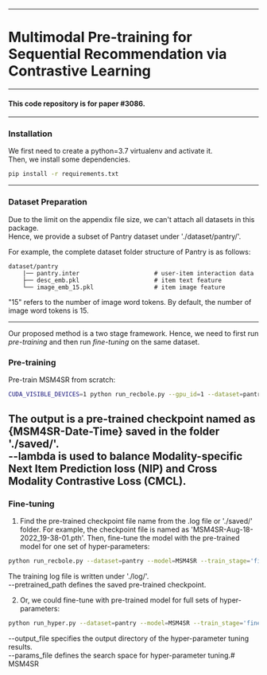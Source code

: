 --------------------------------------------------------------------------------

# Multimodal Pre-training for Sequential Recommendation via Contrastive Learning

--------------------------------------------------------------------------------

#### This code repository is for paper \#3086.

--------------------------------------------------------------------------------

### Installation
We first need to create a python=3.7 virtualenv and activate it.\
Then, we install some dependencies.
```bash
pip install -r requirements.txt
```

--------------------------------------------------------------------------------
### Dataset Preparation
Due to the limit on the appendix file size, we can't attach all datasets in this package. \
Hence, we provide a subset of Pantry dataset under './dataset/pantry/'. 

For example, the complete dataset folder structure of Pantry is as follows:
```
dataset/pantry
    |── pantry.inter                     # user-item interaction data
    ├── desc_emb.pkl                     # item text feature
    └── image_emb_15.pkl                 # item image feature
```
"15" refers to the number of image word tokens. By default, the number of image word tokens is 15.

--------------------------------------------------------------------------------
Our proposed method is a two stage framework. Hence, we need to first run *pre-training* and then run *fine-tuning* on the same dataset.

### Pre-training
Pre-train MSM4SR from scratch:
```bash
CUDA_VISIBLE_DEVICES=1 python run_recbole.py --gpu_id=1 --dataset=pantry --model=MSM4SR --train_stage=pretrain --num_imgtokens=15 --learning_rate=0.001 --train_batch_size=1024 --lambda=0.01 --proj=False
```

The output is a pre-trained checkpoint named as {MSM4SR-Date-Time} saved in the folder './saved/'. \
--lambda is used to balance Modality-specific Next Item Prediction loss (NIP) and Cross Modality Contrastive Loss
(CMCL). 
--------------------------------------------------------------------------------
### Fine-tuning
1. Find the pre-trained checkpoint file name from the .log file or './saved/' folder. For example, the checkpoint file is named as 'MSM4SR-Aug-18-2022_19-38-01.pth'.
Then, fine-tune the model with the pre-trained model for one set of hyper-parameters:
```bash
python run_recbole.py --dataset=pantry --model=MSM4SR --train_stage='finetune' --num_imgtokens=15 --pretrained_path='./saved/MSM4SR-Aug-18-2022_19-38-01.pth' --learning_rate=0.0001 --train_batch_size=1024 --weight_decay=0.001
```
The training log file is written under './log/'. \
--pretrained_path defines the saved pre-trained checkpoint.

2. Or, we could fine-tune with pre-trained model for full sets of hyper-parameters:
```bash
python run_hyper.py --dataset=pantry --model=MSM4SR --train_stage='finetune' --num_imgtokens=15 --pretrained_path='./saved/MSM4SR-Aug-18-2022_19-38-01.pth' --output_file='./log_tune/pantry.result' --params_file=hyper.test
```
--output_file specifies the output directory of the hyper-parameter tuning results. \
--params_file defines the search space for hyper-parameter tuning.# MSM4SR
